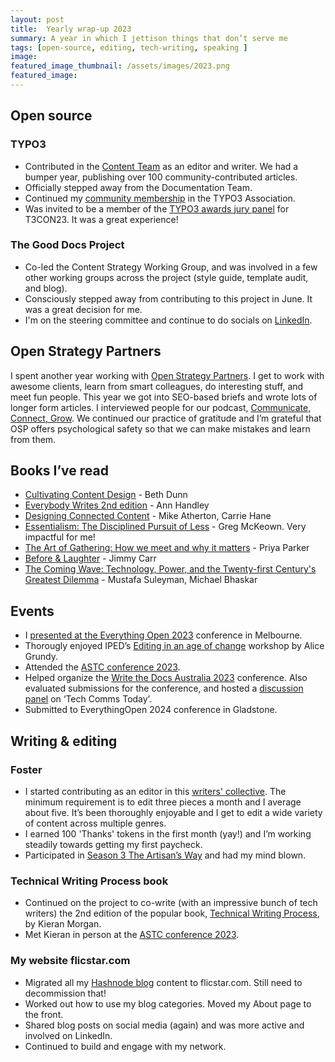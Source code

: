 ```yaml
---
layout: post
title:  Yearly wrap-up 2023
summary: A year in which I jettison things that don’t serve me
tags: [open-source, editing, tech-writing, speaking ]
image: 
featured_image_thumbnail: /assets/images/2023.png
featured_image: 
---
```


## Open source

### TYPO3

* Contributed in the [Content Team](https://typo3.org/community/teams/content) as an editor and writer. We had a bumper year, publishing over 100 community-contributed articles.
* Officially stepped away from the Documentation Team. 
* Continued my [community membership](https://typo3.org/project/association/membership) in the TYPO3 Association.
* Was invited to be a member of the [TYPO3 awards jury panel](https://flicstar.com/t3con) for T3CON23. It was a great experience!

### The Good Docs Project
* Co-led the Content Strategy Working Group, and was involved in a few other working groups across the project (style guide, template audit, and blog).
* Consciously stepped away from contributing to this project in June. It was a great decision for me.
* I'm on the steering committee and continue to do socials on [LinkedIn](https://www.linkedin.com/company/89824113/).

## Open Strategy Partners
I spent another year working with [Open Strategy Partners](https://openstrategypartners.com/). 
I get to work with awesome clients, learn from smart colleagues, do interesting stuff, and meet fun people. This year we got into SEO-based briefs and wrote lots of longer form articles. I interviewed people for our podcast, [Communicate, Connect, Grow](https://openstrategypartners.com/resources/the-osp-podcast/). We continued our practice of gratitude and I’m grateful that OSP offers psychological safety so that we can make mistakes and learn from them.

## Books I’ve read
* [Cultivating Content Design](https://abookapart.com/products/cultivating-content-design) - Beth Dunn
* [Everybody Writes 2nd edition](https://annhandley.com/everybodywrites/)  - Ann Handley
* [Designing Connected Content](https://www.oreilly.com/library/view/designing-connected-content/9780134764061/)  - Mike Atherton, Carrie Hane
* [Essentialism: The Disciplined Pursuit of Less](https://www.goodreads.com/en/book/show/18077875) - Greg McKeown. Very impactful for me!
* [The Art of Gathering: How we meet and why it matters](https://www.priyaparker.com/book-art-of-gathering)  - Priya Parker
* [Before & Laughter](https://www.goodreads.com/en/book/show/58112555) - Jimmy Carr
* [The Coming Wave: Technology, Power, and the Twenty-first Century's Greatest Dilemma](https://www.the-coming-wave.com/) - Mustafa Suleyman, Michael Bhaskar

## Events
* I [presented at the Everything Open 2023](https://flicstar.com/everythingopen) conference in Melbourne. 
* Thorougly enjoyed IPED’s [Editing in an age of change](https://www.linkedin.com/posts/felicitybrand_join-us-for-what-is-sure-to-be-a-fantastic-activity-7123110680634789889-8CD_) workshop by Alice Grundy.
* Attended the [ASTC conference 2023](https://www.astc.org.au/conference-home-2023). 
* Helped organize the [Write the Docs Australia 2023](https://www.writethedocs.org/conf/australia/2023/team/) conference. Also evaluated submissions for the conference, and hosted a [discussion panel](https://www.writethedocs.org/conf/australia/2023/panel/) on ‘Tech Comms Today’.
* Submitted to EverythingOpen 2024 conference in Gladstone.

## Writing & editing
### Foster
* I started contributing as an editor in this [writers' collective](https://tally.so/r/wd0xBd). The minimum requirement is to edit three pieces a month and I average about five. It’s been thoroughly enjoyable and I get to edit a wide variety of content across multiple genres.
* I earned 100 'Thanks' tokens in the first month (yay!) and  I’m working steadily towards getting my first paycheck. 
* Participated in [Season 3 The Artisan’s Way](https://flicstar.com/taw-foster) and had my mind blown.

### Technical Writing Process book
* Continued on the project to co-write (with an impressive bunch of tech writers) the 2nd edition of the popular book, [Technical Writing Process](https://technicalwritingprocess.com/), by Kieran Morgan.
* Met Kieran in person at the [ASTC conference 2023](https://www.astc.org.au/conference-home-2023).

### My website flicstar.com
* Migrated all my [Hashnode blog](https://flicstar.hashnode.dev/) content to flicstar.com. Still need to decommission that!
* Worked out how to use my blog categories. Moved my About page to the front. 
* Shared blog posts on social media (again) and was more active and involved on LinkedIn. 
* Continued to build and engage with my network. 
